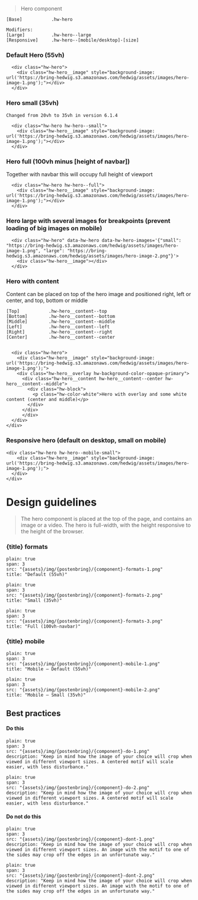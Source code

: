


> Hero component

```code
[Base]           .hw-hero

Modifiers:
[Large]          .hw-hero--large
[Responsive]     .hw-hero--[mobile/desktop]-[size]
```



### Default Hero (55vh)

```html|span-6,light,plain
  <div class="hw-hero">
    <div class="hw-hero__image" style="background-image: url('https://bring-hedwig.s3.amazonaws.com/hedwig/assets/images/hero-image-1.png');"></div>
  </div>
```

### Hero small (35vh)
```hint
Changed from 20vh to 35vh in version 6.1.4
```

```html|span-6,light,plain
  <div class="hw-hero hw-hero--small">
    <div class="hw-hero__image" style="background-image: url('https://bring-hedwig.s3.amazonaws.com/hedwig/assets/images/hero-image-1.png');"></div>
  </div>
```

### Hero full (100vh minus [height of navbar])
Together with navbar this will occupy full height of viewport

```html|span-6,light,plain
  <div class="hw-hero hw-hero--full">
    <div class="hw-hero__image" style="background-image: url('https://bring-hedwig.s3.amazonaws.com/hedwig/assets/images/hero-image-1.png');"></div>
  </div>
```

### Hero large with several images for breakpoints (prevent loading of big images on mobile)

```html|span-6,light,plain
  <div class="hw-hero" data-hw-hero data-hw-hero-images='{"small": "https://bring-hedwig.s3.amazonaws.com/hedwig/assets/images/hero-image-1.png", "large": "https://bring-hedwig.s3.amazonaws.com/hedwig/assets/images/hero-image-2.png"}'>
    <div class="hw-hero__image"></div>
  </div>
```

### Hero with content
Content can be placed on top of the hero image and positioned right, left or center, and top, bottom or middle

```code
[Top]           .hw-hero__content--top
[Bottom]        .hw-hero__content--bottom
[Middle]        .hw-hero__content--middle
[Left]          .hw-hero__content--left
[Right]         .hw-hero__content--right
[Center]        .hw-hero__content--center

```

```html|span-6,light,plain
  
  <div class="hw-hero">
    <div class="hw-hero__image" style="background-image: url('https://bring-hedwig.s3.amazonaws.com/hedwig/assets/images/hero-image-1.png');">
    <div class="hw-hero__overlay hw-background-color-opaque-primary">
      <div class="hw-hero__content hw-hero__content--center hw-hero__content--middle">
        <div class="hw-block">
          <p class="hw-color-white">Hero with overlay and some white content (center and middle)</p>
        </div>
      </div>
      </div>
  </div>
</div>
```

### Responsive hero (default on desktop, small on mobile)

```html|span-6,light,plain
<div class="hw-hero hw-hero--mobile-small">
    <div class="hw-hero__image" style="background-image: url('https://bring-hedwig.s3.amazonaws.com/hedwig/assets/images/hero-image-1.png');">
  </div>
</div>
```











# Design guidelines

> The hero component is placed at the top of the page, and contains an image or a video. The hero is full-width, with the height responsive to the height of the browser.



### {title} formats
```image
plain: true
span: 3
src: "{assets}/img/{postenbring}/{component}-formats-1.png"
title: "Default (55vh)"
```
```image
plain: true
span: 3
src: "{assets}/img/{postenbring}/{component}-formats-2.png"
title: "Small (35vh)"
```
```image
plain: true
span: 3
src: "{assets}/img/{postenbring}/{component}-formats-3.png"
title: "Full (100vh-navbar)"
```



### {title} mobile
```image
plain: true
span: 3
src: "{assets}/img/{postenbring}/{component}-mobile-1.png"
title: "Mobile – Default (55vh)"
```
```image
plain: true
span: 3
src: "{assets}/img/{postenbring}/{component}-mobile-2.png"
title: "Mobile – Small (35vh)"
```







## Best practices

#### Do this

```image
plain: true
span: 3
src: "{assets}/img/{postenbring}/{component}-do-1.png"
description: "Keep in mind how the image of your choice will crop when viewed in different viewport sizes. A centered motif will scale easier, with less disturbance."
```
```image
plain: true
span: 3
src: "{assets}/img/{postenbring}/{component}-do-2.png"
description: "Keep in mind how the image of your choice will crop when viewed in different viewport sizes. A centered motif will scale easier, with less disturbance."
```

#### Do not do this
  
```image
plain: true
span: 3
src: "{assets}/img/{postenbring}/{component}-dont-1.png"
description: "Keep in mind how the image of your choice will crop when viewed in different viewport sizes. An image with the motif to one of the sides may crop off the edges in an unfortunate way."
```
```image
plain: true
span: 3
src: "{assets}/img/{postenbring}/{component}-dont-2.png"
description: "Keep in mind how the image of your choice will crop when viewed in different viewport sizes. An image with the motif to one of the sides may crop off the edges in an unfortunate way."
```